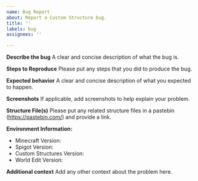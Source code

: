 ```yaml
---
name: Bug Report
about: Report a Custom Structure bug.
title: ''
labels: bug
assignees: ''

---
```


**Describe the bug**
A clear and concise description of what the bug is.

**Steps to Reproduce**
Please put any steps that you did to produce the bug.

**Expected behavior**
A clear and concise description of what you expected to happen.

**Screenshots**
If applicable, add screenshots to help explain your problem.

**Structure File(s)**
Please put any related structure files in a pastebin (https://pastebin.com/) and provide a link.

**Environment Information:**
 - Minecraft Version:
 - Spigot Version:
 - Custom Structures Version:
 - World Edit Version: 

**Additional context**
Add any other context about the problem here.
